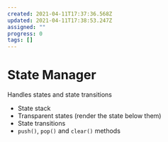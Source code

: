 ```yaml
---
created: 2021-04-11T17:37:36.568Z
updated: 2021-04-11T17:38:53.247Z
assigned: ""
progress: 0
tags: []
---
```


# State Manager

Handles states and state transitions

- State stack
- Transparent states (render the state below them)
- State transitions
- `push()`, `pop()` and `clear()` methods
